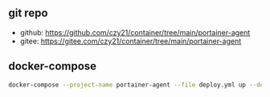 ## git repo
  - github: https://github.com/czy21/container/tree/main/portainer-agent
  - gitee: https://gitee.com/czy21/container/tree/main/portainer-agent
## docker-compose
```bash
docker-compose --project-name portainer-agent --file deploy.yml up --detach --remove-orphans
```